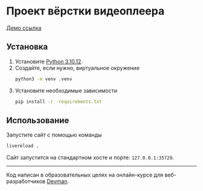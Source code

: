 # Проект вёрстки видеоплеера
[Демо ссылка](https://gulfia83.github.io/video_player/)

## Установка
1. Установите [Python 3.10.12]().
2. Создайте, если нужно, виртуальное окружение
    ```sh
    python3 -m venv .venv
    ```
3. Установите необходимые зависимости
    ```sh
    pip install -r -requirements.txt
    ```
## Использование
Запустите сайт с помощью команды
```sh
livereload .
```
Сайт запустится на стандартном хосте и порте: `127.0.0.1:35729`.

***
Код написан в образовательных целях на онлайн-курсе для веб-разработчиков [Devman](dvmn.org).